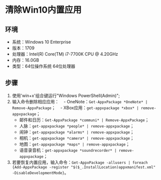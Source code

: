 # 清除Win10内置应用
## 环境
- 系统：Windows 10 Enterprise
- 版本：1709
- 处理器：Intel(R) Core(TM) i7-7700K CPU @ 4.20GHz
- 内存：16.0GB
- 类型：64位操作系统 64位处理器
## 步骤
1. 使用'win+x'组合键运行"Windows PowerShell(Admin)";
2. 输入命令删除相应应用：
    - OneNote：`Get-AppxPackage *OneNote* | Remove-AppxPackage`；
    - XBox应用：`get-appxpackage *xbox* | remove-appxpackage`；
    - 邮件和日历：`Get-AppxPackage *communi* | Remove-AppxPackage`；
    - 人脉：`get-appxpackage *people* | remove-appxpackage`；
    - 闹钟：`get-appxpackage *alarms* | remove-appxpackage`；
    - 相机：`get-appxpackage *camera* | remove-appxpackage`；
    - 地图：`get-appxpackage *maps* | remove-appxpackage`；
    - 语音录音机：`get-appxpackage *soundrecorder* | remove-appxpackage`；
3. 若要恢复内置应用，输入命令：`Get-AppxPackage -allusers | foreach {Add-AppxPackage -register "$($_.InstallLocation)appxmanifest.xml" -DisableDevelopmentMode}`。
